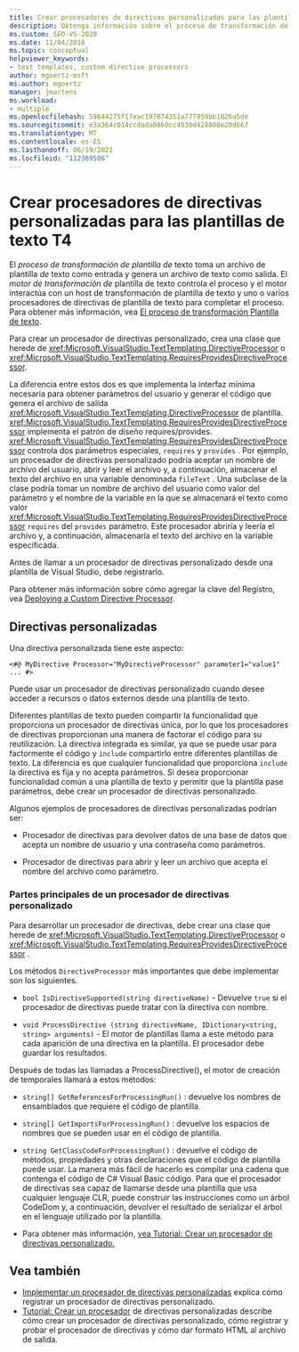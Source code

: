 ```yaml
---
title: Crear procesadores de directivas personalizadas para las plantillas de texto T4
description: Obtenga información sobre el proceso de transformación de plantillas de texto y cómo crear un procesador de directivas de plantillas de texto T4 personalizado.
ms.custom: SEO-VS-2020
ms.date: 11/04/2016
ms.topic: conceptual
helpviewer_keywords:
- text templates, custom directive processors
author: mgoertz-msft
ms.author: mgoertz
manager: jmartens
ms.workload:
- multiple
ms.openlocfilehash: 59644275f17eac197074351a777959bb1826a5de
ms.sourcegitcommit: e3a364c014ccdada0860cc4930d428808e20d667
ms.translationtype: MT
ms.contentlocale: es-ES
ms.lasthandoff: 06/19/2021
ms.locfileid: "112389506"
---
```

# <a name="create-custom-t4-text-template-directive-processors"></a>Crear procesadores de directivas personalizadas para las plantillas de texto T4

El *proceso de transformación de plantilla de* texto toma un archivo de plantilla *de* texto como entrada y genera un archivo de texto como salida. El *motor de transformación de* plantilla de texto controla el proceso y el  motor interactúa con un host de transformación de plantilla de texto y uno o varios procesadores de directivas de plantilla de texto para completar el proceso. Para obtener más información, vea [El proceso de transformación Plantilla de texto](../modeling/the-text-template-transformation-process.md).

Para crear un procesador de directivas personalizado, crea una clase que herede de <xref:Microsoft.VisualStudio.TextTemplating.DirectiveProcessor> o <xref:Microsoft.VisualStudio.TextTemplating.RequiresProvidesDirectiveProcessor>.

La diferencia entre estos dos es que implementa la interfaz mínima necesaria para obtener parámetros del usuario y generar el código que genera el archivo de salida <xref:Microsoft.VisualStudio.TextTemplating.DirectiveProcessor> de plantilla. <xref:Microsoft.VisualStudio.TextTemplating.RequiresProvidesDirectiveProcessor> implementa el patrón de diseño requires/provides. <xref:Microsoft.VisualStudio.TextTemplating.RequiresProvidesDirectiveProcessor> controla dos parámetros especiales, `requires` y `provides` .  Por ejemplo, un procesador de directivas personalizado podría aceptar un nombre de archivo del usuario, abrir y leer el archivo y, a continuación, almacenar el texto del archivo en una variable denominada `fileText` . Una subclase de la clase podría tomar un nombre de archivo del usuario como valor del parámetro y el nombre de la variable en la que se almacenará el texto como valor <xref:Microsoft.VisualStudio.TextTemplating.RequiresProvidesDirectiveProcessor> `requires` del `provides` parámetro. Este procesador abriría y leería el archivo y, a continuación, almacenaría el texto del archivo en la variable especificada.

Antes de llamar a un procesador de directivas personalizado desde una plantilla de Visual Studio, debe registrarlo.

Para obtener más información sobre cómo agregar la clave del Registro, vea [Deploying a Custom Directive Processor](../modeling/deploying-a-custom-directive-processor.md).

## <a name="custom-directives"></a>Directivas personalizadas

Una directiva personalizada tiene este aspecto:

`<#@ MyDirective Processor="MyDirectiveProcessor" parameter1="value1" ... #>`

Puede usar un procesador de directivas personalizado cuando desee acceder a recursos o datos externos desde una plantilla de texto.

Diferentes plantillas de texto pueden compartir la funcionalidad que proporciona un procesador de directivas única, por lo que los procesadores de directivas proporcionan una manera de factorar el código para su reutilización. La directiva integrada es similar, ya que se puede usar para factormente el código y `include` compartirlo entre diferentes plantillas de texto. La diferencia es que cualquier funcionalidad que proporciona `include` la directiva es fija y no acepta parámetros. Si desea proporcionar funcionalidad común a una plantilla de texto y permitir que la plantilla pase parámetros, debe crear un procesador de directivas personalizado.

Algunos ejemplos de procesadores de directivas personalizadas podrían ser:

- Procesador de directivas para devolver datos de una base de datos que acepta un nombre de usuario y una contraseña como parámetros.

- Procesador de directivas para abrir y leer un archivo que acepta el nombre del archivo como parámetro.

### <a name="principal-parts-of-a-custom-directive-processor"></a>Partes principales de un procesador de directivas personalizado

Para desarrollar un procesador de directivas, debe crear una clase que herede de <xref:Microsoft.VisualStudio.TextTemplating.DirectiveProcessor> o <xref:Microsoft.VisualStudio.TextTemplating.RequiresProvidesDirectiveProcessor> .

Los métodos `DirectiveProcessor` más importantes que debe implementar son los siguientes.

- `bool IsDirectiveSupported(string directiveName)` - Devuelve `true` si el procesador de directivas puede tratar con la directiva con nombre.

- `void ProcessDirective (string directiveName, IDictionary<string, string> arguments)` - El motor de plantillas llama a este método para cada aparición de una directiva en la plantilla. El procesador debe guardar los resultados.

Después de todas las llamadas a ProcessDirective(), el motor de creación de temporales llamará a estos métodos:

- `string[] GetReferencesForProcessingRun()` : devuelve los nombres de ensamblados que requiere el código de plantilla.

- `string[] GetImportsForProcessingRun()` : devuelve los espacios de nombres que se pueden usar en el código de plantilla.

- `string GetClassCodeForProcessingRun()` : devuelve el código de métodos, propiedades y otras declaraciones que el código de plantilla puede usar. La manera más fácil de hacerlo es compilar una cadena que contenga el código de C# Visual Basic código. Para que el procesador de directivas sea capaz de llamarse desde una plantilla que usa cualquier lenguaje CLR, puede construir las instrucciones como un árbol CodeDom y, a continuación, devolver el resultado de serializar el árbol en el lenguaje utilizado por la plantilla.

- Para obtener más información, [vea Tutorial: Crear un procesador de directivas personalizado.](../modeling/walkthrough-creating-a-custom-directive-processor.md)

## <a name="see-also"></a>Vea también

- [Implementar un procesador de directivas personalizadas](../modeling/deploying-a-custom-directive-processor.md) explica cómo registrar un procesador de directivas personalizado.
- [Tutorial: Crear un procesador](../modeling/walkthrough-creating-a-custom-directive-processor.md) de directivas personalizadas describe cómo crear un procesador de directivas personalizado, cómo registrar y probar el procesador de directivas y cómo dar formato HTML al archivo de salida.
